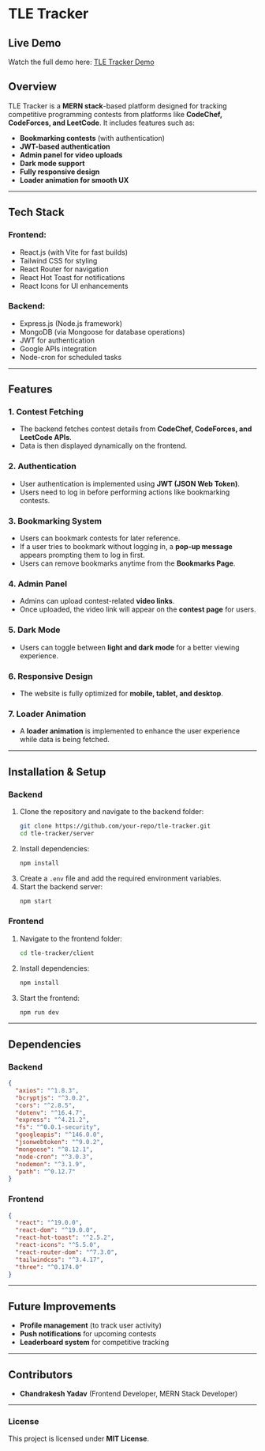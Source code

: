 # TLE Tracker


## Live Demo
Watch the full demo here: [TLE Tracker Demo](https://drive.google.com/drive/folders/1qGJR0v0uTknivP9c0NLtYwocIjtw6eI1?usp=drive_link)

## Overview
TLE Tracker is a **MERN stack**-based platform designed for tracking competitive programming contests from platforms like **CodeChef, CodeForces, and LeetCode**. It includes features such as:

- **Bookmarking contests** (with authentication)
- **JWT-based authentication**
- **Admin panel for video uploads**
- **Dark mode support**
- **Fully responsive design**
- **Loader animation for smooth UX**


---

## Tech Stack
### **Frontend:**
- React.js (with Vite for fast builds)
- Tailwind CSS for styling
- React Router for navigation
- React Hot Toast for notifications
- React Icons for UI enhancements

### **Backend:**
- Express.js (Node.js framework)
- MongoDB (via Mongoose for database operations)
- JWT for authentication
- Google APIs integration
- Node-cron for scheduled tasks

---

## Features
### **1. Contest Fetching**
- The backend fetches contest details from **CodeChef, CodeForces, and LeetCode APIs**.
- Data is then displayed dynamically on the frontend.

### **2. Authentication**
- User authentication is implemented using **JWT (JSON Web Token)**.
- Users need to log in before performing actions like bookmarking contests.

### **3. Bookmarking System**
- Users can bookmark contests for later reference.
- If a user tries to bookmark without logging in, a **pop-up message** appears prompting them to log in first.
- Users can remove bookmarks anytime from the **Bookmarks Page**.

### **4. Admin Panel**
- Admins can upload contest-related **video links**.
- Once uploaded, the video link will appear on the **contest page** for users.

### **5. Dark Mode**
- Users can toggle between **light and dark mode** for a better viewing experience.

### **6. Responsive Design**
- The website is fully optimized for **mobile, tablet, and desktop**.

### **7. Loader Animation**
- A **loader animation** is implemented to enhance the user experience while data is being fetched.

---

## Installation & Setup
### **Backend**
1. Clone the repository and navigate to the backend folder:
   ```bash
   git clone https://github.com/your-repo/tle-tracker.git
   cd tle-tracker/server
   ```
2. Install dependencies:
   ```bash
   npm install
   ```
3. Create a `.env` file and add the required environment variables.
4. Start the backend server:
   ```bash
   npm start
   ```

### **Frontend**
1. Navigate to the frontend folder:
   ```bash
   cd tle-tracker/client
   ```
2. Install dependencies:
   ```bash
   npm install
   ```
3. Start the frontend:
   ```bash
   npm run dev
   ```

---

## Dependencies
### **Backend**
```json
{
  "axios": "^1.8.3",
  "bcryptjs": "^3.0.2",
  "cors": "^2.8.5",
  "dotenv": "^16.4.7",
  "express": "^4.21.2",
  "fs": "^0.0.1-security",
  "googleapis": "^146.0.0",
  "jsonwebtoken": "^9.0.2",
  "mongoose": "^8.12.1",
  "node-cron": "^3.0.3",
  "nodemon": "^3.1.9",
  "path": "^0.12.7"
}
```

### **Frontend**
```json
{
  "react": "^19.0.0",
  "react-dom": "^19.0.0",
  "react-hot-toast": "^2.5.2",
  "react-icons": "^5.5.0",
  "react-router-dom": "^7.3.0",
  "tailwindcss": "^3.4.17",
  "three": "^0.174.0"
}
```

---

## Future Improvements
- **Profile management** (to track user activity)
- **Push notifications** for upcoming contests
- **Leaderboard system** for competitive tracking

---

## Contributors
- **Chandrakesh Yadav** (Frontend Developer, MERN Stack Developer)

---

### **License**
This project is licensed under **MIT License**.


